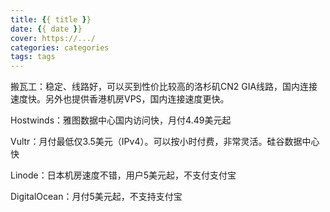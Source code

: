```yaml
---
title: {{ title }}
date: {{ date }}
cover: https://.../
categories: categories
tags: tags
---
```


搬瓦工：稳定、线路好，可以买到性价比较高的洛杉矶CN2 GIA线路，国内连接速度快。另外也提供香港机房VPS，国内连接速度更快。

Hostwinds：雅图数据中心国内访问快，月付4.49美元起

Vultr：月付最低仅3.5美元（IPv4）。可以按小时付费，非常灵活。硅谷数据中心快

Linode：日本机房速度不错，用户5美元起，不支付支付宝

DigitalOcean：月付5美元起，不支持支付宝
